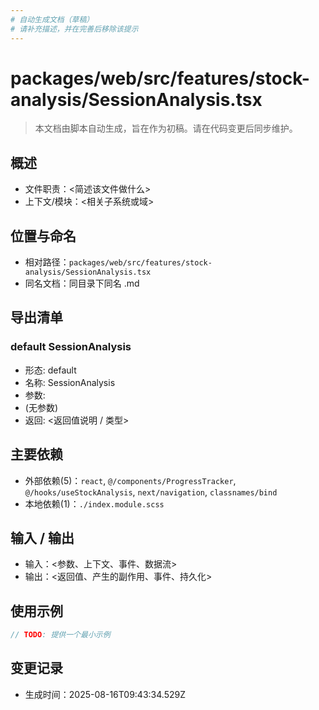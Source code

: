 ```yaml
---
# 自动生成文档（草稿）
# 请补充描述，并在完善后移除该提示
---
```


# packages/web/src/features/stock-analysis/SessionAnalysis.tsx

> 本文档由脚本自动生成，旨在作为初稿。请在代码变更后同步维护。

## 概述

- 文件职责：<简述该文件做什么>
- 上下文/模块：<相关子系统或域>

## 位置与命名

- 相对路径：`packages/web/src/features/stock-analysis/SessionAnalysis.tsx`
- 同名文档：同目录下同名 .md

## 导出清单

### default SessionAnalysis

- 形态: default
- 名称: SessionAnalysis
- 参数:
- (无参数)
- 返回: <返回值说明 / 类型>

## 主要依赖

- 外部依赖(5)：`react`, `@/components/ProgressTracker`, `@/hooks/useStockAnalysis`, `next/navigation`, `classnames/bind`
- 本地依赖(1)：`./index.module.scss`

## 输入 / 输出

- 输入：<参数、上下文、事件、数据流>
- 输出：<返回值、产生的副作用、事件、持久化>

## 使用示例

~~~ts
// TODO: 提供一个最小示例
~~~

## 变更记录

- 生成时间：2025-08-16T09:43:34.529Z
